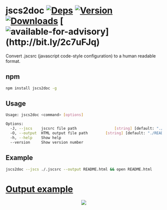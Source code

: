 # jscs2doc [![Deps](https://img.shields.io/david/FGRibreau/jscs2doc.svg)](https://david-dm.org/FGRibreau/jscs2doc) [![Version](https://img.shields.io/npm/v/jscs2doc.svg)](https://www.npmjs.com/package/jscs2doc)  [![Downloads](http://img.shields.io/npm/dm/jscs2doc.svg)](https://www.npmjs.com/package/jscs2doc) [![available-for-advisory](https://img.shields.io/badge/available%20for%20advising-yes-ff69b4.svg?)](http://bit.ly/2c7uFJq)


Convert .jscsrc (javascript code-style configuration) to a human readable format.

## npm

```bash
npm install jscs2doc -g
```

## Usage

```bash
Usage: jscs2doc <command> [options]

Options:
  -J, --jscs    jscsrc file path                 [string] [default: "./.jscsrc"]
  -O, --output  HTML output file path        [string] [default: "./README.html"]
  -h, --help    Show help                                              [boolean]
  --version     Show version number                                    [boolean]
```

## Example

```bash
jscs2doc --jscs ./.jscsrc --output README.html && open README.html
```

# [Output example](/examples)

<p align="center"><a href="https://www.youtube.com/watch?v=dd--tIkrVoA"><img src="https://cloud.githubusercontent.com/assets/138050/9570052/4f985bc6-4f7e-11e5-8a8c-aefb1ae6dbae.gif" />
</a></p>
